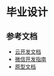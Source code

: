 # 毕业设计

## 参考文档

- [云开发文档](https://developers.weixin.qq.com/miniprogram/dev/wxcloud/basis/getting-started.html)
- [微信开发指南](https://developers.weixin.qq.com/miniprogram/dev/framework/)
- [原型文档](https://www.xiaopiu.com/h5/byId?type=project&id=5e1ecc12e8fa3c2d47ece551)
